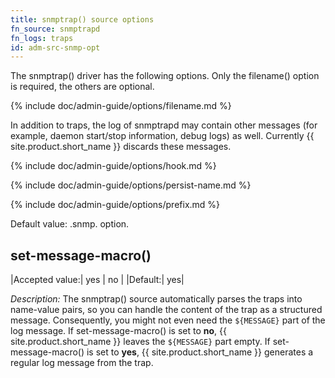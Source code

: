 ```yaml
---
title: snmptrap() source options
fn_source: snmptrapd
fn_logs: traps
id: adm-src-snmp-opt
---
```


The snmptrap() driver has the following options. Only the filename()
option is required, the others are optional.

{% include doc/admin-guide/options/filename.md %}

In addition to traps, the log of snmptrapd may contain other messages
(for example, daemon start/stop information, debug logs) as well.
Currently {{ site.product.short_name }} discards these messages.

{% include doc/admin-guide/options/hook.md %}

{% include doc/admin-guide/options/persist-name.md %}

{% include doc/admin-guide/options/prefix.md %}

Default value: .snmp. option.

## set-message-macro()

|Accepted value:| yes \| no |
|Default:|   yes|

*Description:* The snmptrap() source automatically parses the traps into
name-value pairs, so you can handle the content of the trap as a
structured message. Consequently, you might not even need the
`${MESSAGE}` part of the log message. If set-message-macro() is set to
**no**, {{ site.product.short_name }} leaves the `${MESSAGE}` part empty. If
set-message-macro() is set to **yes**, {{ site.product.short_name }} generates a regular
log message from the trap.

